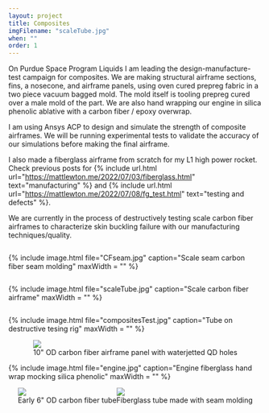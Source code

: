 ```yaml
---
layout: project
title: Composites
imgFilename: "scaleTube.jpg"
when: ""
order: 1
---
```


On Purdue Space Program Liquids I am leading the design-manufacture-test campaign for composites. We are making structural airframe sections, fins, a nosecone, and airframe panels, using oven cured prepreg fabric in a two piece vacuum bagged mold. The mold itself is tooling prepreg cured over a male mold of the part. We are also hand wrapping our engine in silica phenolic ablative with a carbon fiber / epoxy overwrap.

I am using Ansys ACP to design and simulate the strength of composite airframes. We will be running experimental tests to validate the accuracy of our simulations before making the final airframe.

I also made a fiberglass airframe from scratch for my L1 high power rocket. Check previous posts for {% include url.html url="https://mattlewton.me/2022/07/03/fiberglass.html" text="manufacturing" %} and {% include url.html url="https://mattlewton.me/2022/07/08/fg_test.html" text="testing and defects" %}.

We are currently in the process of destructively testing scale carbon fiber airframes to characterize skin buckling failure with our manufacturing techniques/quality.

<div style="display:flex; justify-content:center; align-items:center; flex-wrap:wrap;">

{% include image.html file="CFseam.jpg" caption="Scale seam carbon fiber seam molding" maxWidth = "" %}

{% include image.html file="scaleTube.jpg" caption="Scale carbon fiber airframe" maxWidth = "" %}

{% include image.html file="compositesTest.jpg" caption="Tube on destructive tesing rig" maxWidth = "" %}


<div class="imgCptnBox">
<img src="{{ "assets/images/panel.png" | relative_url }}" class="articleImgMain">
<figcaption class="articleCaption">10" OD carbon fiber airframe panel with waterjetted QD holes</figcaption>
</div>

{% include image.html file="engine.jpg" caption="Engine fiberglass hand wrap mocking silica phenolic" maxWidth = "" %}

<div class="imgCptnBox">
<img src="{{ "assets/images/compositesMain.JPG" | relative_url }}" class="articleImgMain">
<figcaption class="articleCaption">Early 6" OD carbon fiber tube</figcaption>
</div>

<div class="imgCptnBox">
<img src="{{ "assets/images/finalTube.jpg" | relative_url }}" class="articleImgMain">
<figcaption class="articleCaption">Fiberglass tube made with seam molding</figcaption>
</div>

</div>